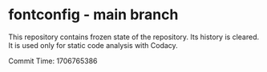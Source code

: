 # fontconfig - main branch

This repository contains frozen state of the repository.
Its history is cleared. It is used only for static code
analysis with Codacy.

Commit Time: 1706765386